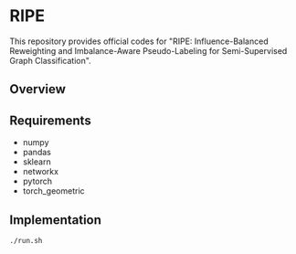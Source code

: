 # RIPE
This repository provides official codes for "RIPE: Influence-Balanced Reweighting and Imbalance-Aware Pseudo-Labeling for Semi-Supervised Graph Classification".
## Overview 
## Requirements

* numpy
* pandas
* sklearn
* networkx
* pytorch
* torch_geometric

## Implementation
```
./run.sh 
```
